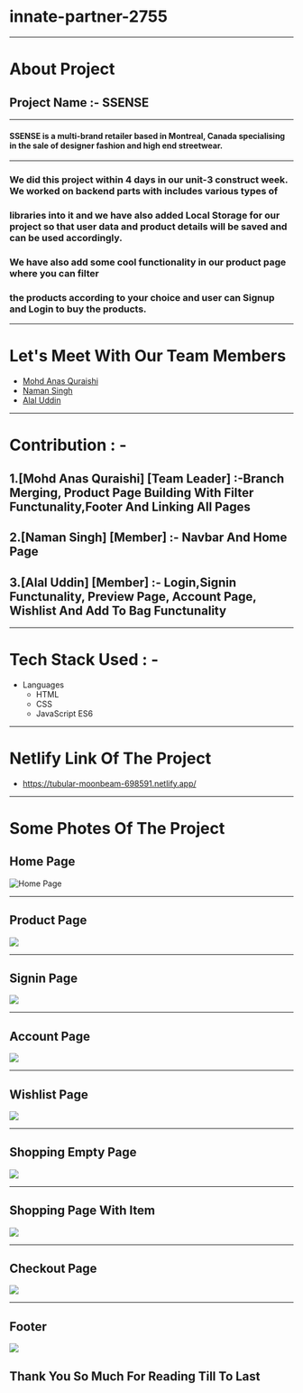 # innate-partner-2755

----------------------------------------------------
# About Project
## Project Name :- SSENSE
---
#### SSENSE is a multi-brand retailer based in Montreal, Canada specialising in the sale of designer fashion and high end streetwear.
---
### We did this project within 4 days in our unit-3 construct week. We worked on backend parts with includes various types of
### libraries into it and we have also added Local Storage for our project so that user data and product details will be saved and can be used accordingly. 
### We have also add some cool functionality in our product page where you can filter 
### the products according to your choice and user can Signup and Login to buy the products.
---
# Let's Meet With Our Team Members
 * [Mohd Anas Quraishi](https://github.com/AnasQu7)
 * [Naman Singh](https://github.com/singhnaman320)
 * [Alal Uddin](https://github.com/alalUDDIN123)
 ---
 
# Contribution : -
 
## 1.[Mohd Anas Quraishi] [Team Leader]  :-Branch Merging, Product Page Building With Filter Functunality,Footer And  Linking All Pages

## 2.[Naman Singh] [Member] :- Navbar And Home Page

## 3.[Alal Uddin] [Member] :- Login,Signin Functunality, Preview Page, Account Page, Wishlist And Add To Bag Functunality 

---

# Tech Stack Used : -
- Languages
  - HTML
  - CSS
  - JavaScript ES6

---

# Netlify Link Of The Project 
* https://tubular-moonbeam-698591.netlify.app/
---
# Some Photes Of The Project

## Home Page
![Home Page](https://i.pinimg.com/originals/63/92/4a/63924a7ccaf87bf90cef33effb67cb53.jpg)

---
## Product Page
![](https://i.pinimg.com/originals/a0/20/96/a020968a2bfb58160423db5e386629c3.jpg)

---
## Signin Page
![](https://i.pinimg.com/originals/ac/fb/e8/acfbe8bdefbacb33e4f83a9e3a85cbcd.jpg)

---
## Account Page
![](https://i.pinimg.com/originals/db/02/9d/db029dff9aa4ef840c665a542c13290f.jpg)

---

## Wishlist Page
![](https://i.pinimg.com/originals/63/1a/24/631a2433c8d17327477c7a442b6d3e22.jpg)

---

## Shopping Empty Page
![](https://i.pinimg.com/originals/f6/f6/51/f6f6511cb25bf4ea66f64cc91a749b76.jpg)

---

## Shopping Page With Item
![](https://i.pinimg.com/originals/8a/bf/10/8abf106ae696d54fc137b6f6f7763803.jpg)

---

## Checkout Page
![](https://i.pinimg.com/originals/a0/a1/26/a0a126c408230f26b01755811ba32784.jpg)

---

## Footer
![](https://i.pinimg.com/originals/be/0b/1a/be0b1a6b4b413c5dfd20a3cd3e21f21b.jpg)

## Thank You So Much For Reading Till To Last




